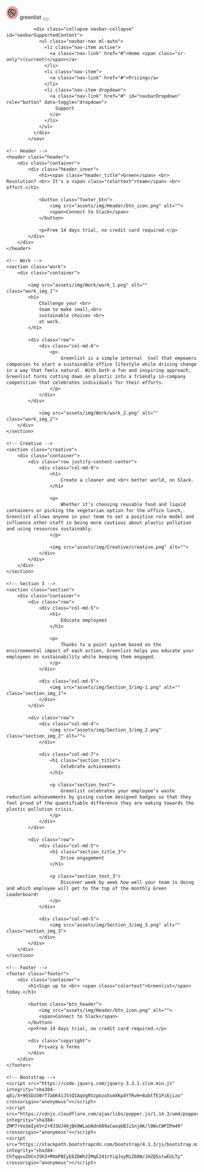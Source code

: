 <!DOCTYPE html>
<html lang="en">
<head>
	<meta charset="UTF-8">
	<meta name="viewport" content="width=device-width, initial-scale=1.0">
	<link rel="stylesheet" href="assets/css/style.css">
	<link rel="preconnect" href="https://fonts.gstatic.com">
	<link href="https://fonts.googleapis.com/css2?family=ABeeZee&family=Roboto:wght@400;500&display=swap" rel="stylesheet">
	<link rel="stylesheet" href="https://stackpath.bootstrapcdn.com/bootstrap/4.1.3/css/bootstrap.min.css" integrity="sha384-MCw98/SFnGE8fJT3GXwEOngsV7Zt27NXFoaoApmYm81iuXoPkFOJwJ8ERdknLPMO" crossorigin="anonymous">
	<title>Greenlist</title>
</head>
<body>
		<!-- Menu -->
	<nav class="navbar navbar-expand-lg navbar-primary|secondary|success|danger|warning|info|light|dark bg-primary|secondary|success|danger|warning|info|light|dark">
			 <img src="assets/img/Header/menu_icon.png" class="menu_icon" alt="">
			 <span class="menu_title">greenlist</span>
			  <button class="navbar-toggler" type="button" data-toggle="collapse" data-target="#navbarSupportedContent" aria-controls="navbarSupportedContent" aria-expanded="false" aria-label="Toggle navigation">
			    <span class="navbar-toggler-icon"></span>
			  </button>
			
			  <div class="collapse navbar-collapse" id="navbarSupportedContent">
			    <ul class="navbar-nav ml-auto">
			      <li class="nav-item active">
			        <a class="nav-link" href="#">Home <span class="sr-only">(current)</span></a>
			      </li>
			      <li class="nav-item">
			        <a class="nav-link" href="#">Pricing</a>
			      </li>
			      <li class="nav-item dropdown">
			        <a class="nav-link" href="#" id="navbarDropdown" role="button" data-toggle="dropdown">
			          Support
			        </a>
			      </li>    
			    </ul>
			  </div>
			</nav>

	<!-- Header -->
	<header class="header">
		<div class="container">
			<div class="header_inner">
				<h1><span class="header_title">Green</span> <br> Revolution? <br> It's a <span class="colortext">team</span> <br> effort.</h1>

				<button class="footer_btn">
					<img src="assets/img/Header/btn_icon.png" alt="">
					<span>Connect to Slack</span>
				</button>

				<p>Free 14 days trial, no credit card required.</p>
			</div>
		</div>
	</header>

	<!-- Work -->
	<section class="work">
		<div class="container">

			<img src="assets/img/Work/work_1.png" alt="" class="work_img_1">
			<h1>
				Challenge your <br>
				team to make small,<br>
				sustainable choices <br>
				at work.
			</h1>

			<div class="row">
				<div class="col-md-6">
					<p>
						Greenlist is a simple internal 	tool that empowers companies to start a sustainable office lifestyle while driving change in a way that feels natural. With both a fun and inspiring approach, Greenlist turns cutting down on plastic into a friendly in-company competition that celebrates individuals for their efforts.
					</p>
				</div>
			</div>

				<img src="assets/img/Work/work_2.png" alt="" class="work_img_2">
		</div>
	</section>

	<!-- Creative -->
	<section class="creative">
		<div class="container">
			<div class="row justify-content-center">
				<div class="col-md-9">
					<h1>
						Create a cleaner and <br> better world, on Slack.
					</h1>

					<p>
						Whether it’s choosing reusable food and liquid containers or picking the vegetarian option for the office lunch, Greenlist allows anyone in your team to set a positive role model and influence other staff in being more cautious about plastic pollution and using resources sustainably.
					</p>

					<img src="assets/img/Creative/creative.png" alt="">
				</div>
			</div>
		</div>
	</section>

	<!-- Section 3 -->
	<section class="section">
		<div class="container">
			<div class="row">
				<div class="col-md-5">
					<h1>
						Educate employees
					</h1>

					<p>
						Thanks to a point system based on the environmental impact of each action, Greenlist helps you educate your employees on sustainability while keeping them engaged.
					</p>
				</div>

				<div class="col-md-5">
					<img src="assets/img/Section_3/img-1.png" alt="" class="section_img_1">
				</div>
			</div>
			
			<div class="row">
				<div class="col-md-4">
					<img src="assets/img/Section_3/img_2.png" class="section_img_2" alt="">
				</div>

				<div class="col-md-7">
					<h1 class="section_title">
						Celebrate achievements
					</h1>

					<p class="section_text">
						Greenlist celebrates your employee’s waste reduction achievements by giving custom designed badges so that they feel proud of the quantifiable difference they are making towards the plastic pollution crisis.
					</p>
				</div>
			</div>
			
			<div class="row">
				<div class="col-md-5">
					<h1 class="section_title_3">
						Drive engagement
					</h1>

					<p class="section_text_3">
						Discover week by week how well your team is doing and which employee will get to the top of the monthly Green Leaderboard!
					</p>
				</div>

				<div class="col-md-5">
					<img src="assets/img/Section_3/img_3.png" alt="" class="section_img_3">
				</div>
			</div>
		</div>
	</section>

	<!-- Footer -->
	<footer class="footer">
		<div class="container">
			<h1>Sign up to <br> <span class="colortext">Greenlist</span> today.</h1>

			<button class="btn_header">
				<img src="assets/img/Header/btn_icon.png" alt="">
				<span>Connect to Slack</span>
			</button>
			<p>Free 14 days trial, no credit card required.</p>

			<div class="copyright">
				Privacy & Terms
			</div>
		</div>
	</footer>
	
	<!-- Bootstrap -->
	<script src="https://code.jquery.com/jquery-3.3.1.slim.min.js" integrity="sha384-q8i/X+965DzO0rT7abK41JStQIAqVgRVzpbzo5smXKp4YfRvH+8abtTE1Pi6jizo" crossorigin="anonymous"></script>
	<script src="https://cdnjs.cloudflare.com/ajax/libs/popper.js/1.14.3/umd/popper.min.js" integrity="sha384-ZMP7rVo3mIykV+2+9J3UJ46jBk0WLaUAdn689aCwoqbBJiSnjAK/l8WvCWPIPm49" crossorigin="anonymous"></script>
	<script src="https://stackpath.bootstrapcdn.com/bootstrap/4.1.3/js/bootstrap.min.js" integrity="sha384-ChfqqxuZUCnJSK3+MXmPNIyE6ZbWh2IMqE241rYiqJxyMiZ6OW/JmZQ5stwEULTy" crossorigin="anonymous"></script>
</body>
</html>
